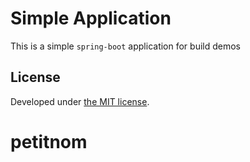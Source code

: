# Simple Application
This is a simple `spring-boot` application for build demos

## License
Developed under [the MIT license](https://opensource.org/licenses/MIT).

# petitnom
